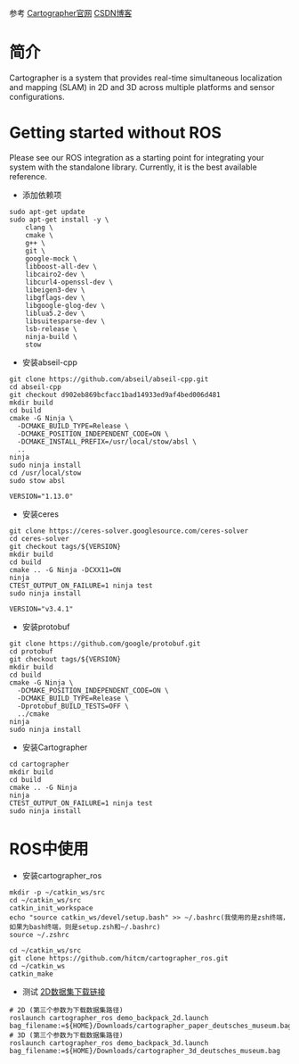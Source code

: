 参考 [Cartographer官网](https://google-cartographer.readthedocs.io/en/latest/)      [CSDN博客](https://blog.csdn.net/qq_42938987/article/details/106739233)
# 简介
Cartographer is a system that provides real-time simultaneous localization and mapping (SLAM) in 2D and 3D across multiple platforms and sensor configurations.

# Getting started without ROS
Please see our ROS integration as a starting point for integrating your system with the standalone library. Currently, it is the best available reference.

* 添加依赖项
```
sudo apt-get update
sudo apt-get install -y \
    clang \
    cmake \
    g++ \
    git \
    google-mock \
    libboost-all-dev \
    libcairo2-dev \
    libcurl4-openssl-dev \
    libeigen3-dev \
    libgflags-dev \
    libgoogle-glog-dev \
    liblua5.2-dev \
    libsuitesparse-dev \
    lsb-release \
    ninja-build \
    stow
```
* 安装abseil-cpp
```
git clone https://github.com/abseil/abseil-cpp.git
cd abseil-cpp
git checkout d902eb869bcfacc1bad14933ed9af4bed006d481
mkdir build
cd build
cmake -G Ninja \
  -DCMAKE_BUILD_TYPE=Release \
  -DCMAKE_POSITION_INDEPENDENT_CODE=ON \
  -DCMAKE_INSTALL_PREFIX=/usr/local/stow/absl \
  ..
ninja
sudo ninja install
cd /usr/local/stow
sudo stow absl

VERSION="1.13.0"
```

* 安装ceres
```
git clone https://ceres-solver.googlesource.com/ceres-solver
cd ceres-solver
git checkout tags/${VERSION}
mkdir build
cd build
cmake .. -G Ninja -DCXX11=ON
ninja
CTEST_OUTPUT_ON_FAILURE=1 ninja test
sudo ninja install

VERSION="v3.4.1"
```

* 安装protobuf
```
git clone https://github.com/google/protobuf.git
cd protobuf
git checkout tags/${VERSION}
mkdir build
cd build
cmake -G Ninja \
  -DCMAKE_POSITION_INDEPENDENT_CODE=ON \
  -DCMAKE_BUILD_TYPE=Release \
  -Dprotobuf_BUILD_TESTS=OFF \
  ../cmake
ninja
sudo ninja install
```

* 安装Cartographer
```
cd cartographer
mkdir build
cd build
cmake .. -G Ninja
ninja
CTEST_OUTPUT_ON_FAILURE=1 ninja test
sudo ninja install
```
# ROS中使用
* 安装cartographer_ros
```
mkdir -p ~/catkin_ws/src
cd ~/catkin_ws/src
catkin_init_workspace
echo "source catkin_ws/devel/setup.bash" >> ~/.bashrc(我使用的是zsh终端，如果为bash终端，则是setup.zsh和~/.bashrc)
source ~/.zshrc

cd ~/catkin_ws/src
git clone https://github.com/hitcm/cartographer_ros.git
cd ~/catkin_ws
catkin_make
```

* 测试
[2D数据集下载链接](https://storage.googleapis.com/cartographer-public-data/bags/backpack_2d/cartographer_paper_deutsches_museum.bag)
```
# 2D (第三个参数为下载数据集路径)
roslaunch cartographer_ros demo_backpack_2d.launch bag_filename:=${HOME}/Downloads/cartographer_paper_deutsches_museum.bag
# 3D (第三个参数为下载数据集路径)
roslaunch cartographer_ros demo_backpack_3d.launch bag_filename:=${HOME}/Downloads/cartographer_3d_deutsches_museum.bag
```
